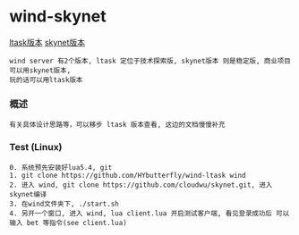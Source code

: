 # wind-skynet
[ltask版本](https://github.com/HYbutterfly/wind-ltask)
[skynet版本](https://github.com/HYbutterfly/wind-skynet)
```
wind server 有2个版本, ltask 定位于技术探索版, skynet版本 则是稳定版, 商业项目可以用skynet版本,
玩的话可以用ltask版本
```

### 概述
```
有关具体设计思路等，可以移步 ltask 版本查看, 这边的文档慢慢补充
```


### Test (Linux)
```
0. 系统预先安装好lua5.4, git
1. git clone https://github.com/HYbutterfly/wind-ltask wind
2. 进入 wind, git clone https://github.com/cloudwu/skynet.git, 进入skynet编译
3. 在wind文件夹下, ./start.sh
4. 另开一个窗口, 进入 wind, lua client.lua 开启测试客户端, 看见登录成功后 可以 输入 bet 等指令(see client.lua)
```